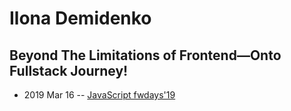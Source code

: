 # Ilona Demidenko

## Beyond The Limitations of Frontend—Onto Fullstack Journey!
- 2019 Mar 16 -- [JavaScript fwdays&#39;19](https://fwdays.com/en/event/js-fwdays-2019/review/beyond-the-limitations-of-frontend)    
